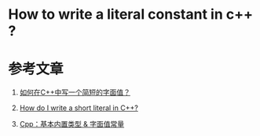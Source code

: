 
How to write a literal constant in c++ ?
==========================================

# 参考文章

1. [如何在C++中写一个简短的字面值？](https://gxnotes.com/article/24383.html)

2. [How do I write a short literal in C++?](https://stackoverflow.com/questions/208433/how-do-i-write-a-short-literal-in-c?answertab=votes)

3. [Cpp：基本内置类型 & 字面值常量](http://www.jianshu.com/p/2978b92a7a08)
